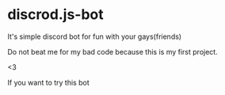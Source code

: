 # discrod.js-bot
It's simple discord bot for fun with your gays(friends)

Do not beat me for my bad code because this is my first project.

<3 


If you want to try this bot
